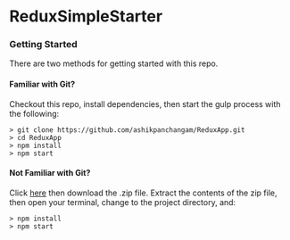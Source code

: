 # ReduxSimpleStarter

### Getting Started

There are two methods for getting started with this repo.

#### Familiar with Git?
Checkout this repo, install dependencies, then start the gulp process with the following:

```
> git clone https://github.com/ashikpanchangam/ReduxApp.git
> cd ReduxApp
> npm install
> npm start
```

#### Not Familiar with Git?
Click [here](https://github.com/ashikpanchangam/) then download the .zip file.  Extract the contents of the zip file, then open your terminal, change to the project directory, and:

```
> npm install
> npm start
```
